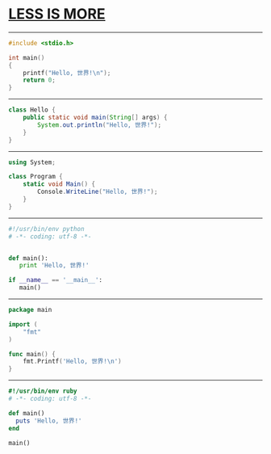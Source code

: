 # [LESS IS MORE](http://qqbuby.github.io)

* * *
```c
#include <stdio.h>

int main()
{
    printf("Hello, 世界!\n");
    return 0;
}
```
    
* * *

```java
class Hello {
    public static void main(String[] args) {
        System.out.println("Hello, 世界!");
    }
}
```

* * *

```csharp
using System;

class Program {
    static void Main() {
        Console.WriteLine("Hello, 世界!");
    }   
}
```

* * *

```py
#!/usr/bin/env python
# -*- coding: utf-8 -*-


def main():
   print 'Hello, 世界!'

if __name__ == '__main__':
   main()
```

* * *

```go
package main

import (
    "fmt"
)

func main() {
    fmt.Printf('Hello, 世界!\n')
}
```

* * *

```ruby
#!/usr/bin/env ruby
# -*- coding: utf-8 -*-

def main()
  puts 'Hello, 世界!'
end

main()
```
